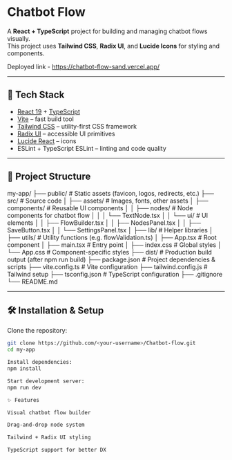 # Chatbot Flow

A **React + TypeScript** project for building and managing chatbot flows visually.  
This project uses **Tailwind CSS**, **Radix UI**, and **Lucide Icons** for styling and components.

Deployed link - https://chatbot-flow-sand.vercel.app/

---

## 🚀 Tech Stack
- [React 19](https://react.dev/) + [TypeScript](https://www.typescriptlang.org/)
- [Vite](https://vitejs.dev/) – fast build tool
- [Tailwind CSS](https://tailwindcss.com/) – utility-first CSS framework
- [Radix UI](https://www.radix-ui.com/) – accessible UI primitives
- [Lucide React](https://lucide.dev/) – icons
- ESLint + TypeScript ESLint – linting and code quality

---

## 📂 Project Structure

my-app/
├── public/ # Static assets (favicon, logos, redirects, etc.)
├── src/ # Source code
│ ├── assets/ # Images, fonts, other assets
│ ├── components/ # Reusable UI components
│ │ ├── nodes/ # Node components for chatbot flow
│ │ │ └── TextNode.tsx
│ │ └── ui/ # UI elements
│ │ ├── FlowBuilder.tsx
│ │ ├── NodesPanel.tsx
│ │ ├── SaveButton.tsx
│ │ └── SettingsPanel.tsx
│ ├── lib/ # Helper libraries
│ ├── utils/ # Utility functions (e.g. flowValidation.ts)
│ ├── App.tsx # Root component
│ ├── main.tsx # Entry point
│ ├── index.css # Global styles
│ └── App.css # Component-specific styles
├── dist/ # Production build output (after npm run build)
├── package.json # Project dependencies & scripts
├── vite.config.ts # Vite configuration
├── tailwind.config.js # Tailwind setup
├── tsconfig.json # TypeScript configuration
├── .gitignore
└── README.md

---

## 🛠️ Installation & Setup

Clone the repository:

```bash
git clone https://github.com/<your-username>/Chatbot-flow.git
cd my-app

Install dependencies:
npm install

Start development server:
npm run dev

✨ Features

Visual chatbot flow builder

Drag-and-drop node system

Tailwind + Radix UI styling

TypeScript support for better DX
